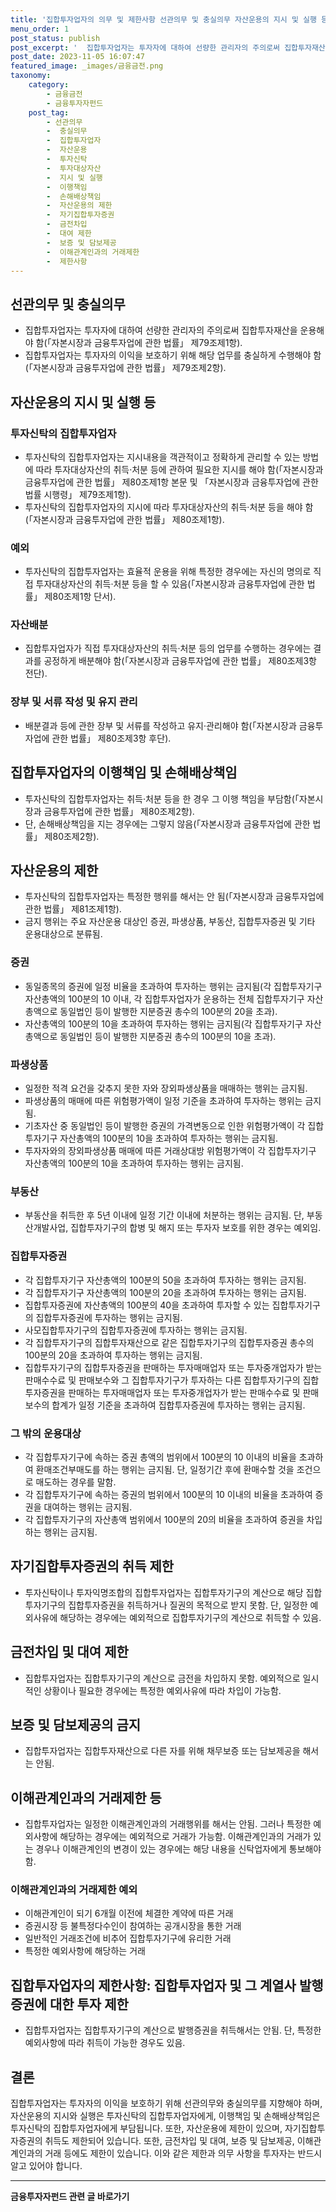 ```yaml
---
title: '집합투자업자의 의무 및 제한사항 선관의무 및 충실의무 자산운용의 지시 및 실행 등 집합투자업자의 이행책임 및 손해배상책임 자산운용의 제한 자기집합투자증권의 취득 제한 금전차입 및 대여 제한 보증 및 담보제공의 금지 이해관계인과의 거래제한 등'
menu_order: 1
post_status: publish
post_excerpt: '  집합투자업자는 투자자에 대하여 선량한 관리자의 주의로써 집합투자재산을 운용해야 함  자본시장과 금융투자업에 관한 법률  제79조제1항 .'
post_date: 2023-11-05 16:07:47
featured_image: _images/금융금전.png
taxonomy:
    category:
        - 금융금전
        - 금융투자자펀드
    post_tag:
        - 선관의무
        -  충실의무
        -  집합투자업자
        -  자산운용
        -  투자신탁
        -  투자대상자산
        -  지시 및 실행
        -  이행책임
        -  손해배상책임
        -  자산운용의 제한
        -  자기집합투자증권
        -  금전차입
        -  대여 제한
        -  보증 및 담보제공
        -  이해관계인과의 거래제한
        -  제한사항
---
```



## 선관의무 및 충실의무
- 집합투자업자는 투자자에 대하여 선량한 관리자의 주의로써 집합투자재산을 운용해야 함(「자본시장과 금융투자업에 관한 법률」 제79조제1항).
- 집합투자업자는 투자자의 이익을 보호하기 위해 해당 업무를 충실하게 수행해야 함(「자본시장과 금융투자업에 관한 법률」 제79조제2항).

## 자산운용의 지시 및 실행 등
### 투자신탁의 집합투자업자
- 투자신탁의 집합투자업자는 지시내용을 객관적이고 정확하게 관리할 수 있는 방법에 따라 투자대상자산의 취득·처분 등에 관하여 필요한 지시를 해야 함(「자본시장과 금융투자업에 관한 법률」 제80조제1항 본문 및 「자본시장과 금융투자업에 관한 법률 시행령」 제79조제1항).
- 투자신탁의 집합투자업자의 지시에 따라 투자대상자산의 취득·처분 등을 해야 함(「자본시장과 금융투자업에 관한 법률」 제80조제1항).

### 예외
- 투자신탁의 집합투자업자는 효율적 운용을 위해 특정한 경우에는 자신의 명의로 직접 투자대상자산의 취득·처분 등을 할 수 있음(「자본시장과 금융투자업에 관한 법률」 제80조제1항 단서).

### 자산배분
- 집합투자업자가 직접 투자대상자산의 취득·처분 등의 업무를 수행하는 경우에는 결과를 공정하게 배분해야 함(「자본시장과 금융투자업에 관한 법률」 제80조제3항 전단).

### 장부 및 서류 작성 및 유지 관리
- 배분결과 등에 관한 장부 및 서류를 작성하고 유지·관리해야 함(「자본시장과 금융투자업에 관한 법률」 제80조제3항 후단).

## 집합투자업자의 이행책임 및 손해배상책임
- 투자신탁의 집합투자업자는 취득·처분 등을 한 경우 그 이행 책임을 부담함(「자본시장과 금융투자업에 관한 법률」 제80조제2항).
- 단, 손해배상책임을 지는 경우에는 그렇지 않음(「자본시장과 금융투자업에 관한 법률」 제80조제2항).

## 자산운용의 제한
- 투자신탁의 집합투자업자는 특정한 행위를 해서는 안 됨(「자본시장과 금융투자업에 관한 법률」 제81조제1항).
- 금지 행위는 주요 자산운용 대상인 증권, 파생상품, 부동산, 집합투자증권 및 기타 운용대상으로 분류됨.

### 증권
- 동일종목의 증권에 일정 비율을 초과하여 투자하는 행위는 금지됨(각 집합투자기구 자산총액의 100분의 10 이내, 각 집합투자업자가 운용하는 전체 집합투자기구 자산총액으로 동일법인 등이 발행한 지분증권 총수의 100분의 20을 초과).
- 자산총액의 100분의 10을 초과하여 투자하는 행위는 금지됨(각 집합투자기구 자산총액으로 동일법인 등이 발행한 지분증권 총수의 100분의 10을 초과).

### 파생상품
- 일정한 적격 요건을 갖추지 못한 자와 장외파생상품을 매매하는 행위는 금지됨.
- 파생상품의 매매에 따른 위험평가액이 일정 기준을 초과하여 투자하는 행위는 금지됨.
- 기초자산 중 동일법인 등이 발행한 증권의 가격변동으로 인한 위험평가액이 각 집합투자기구 자산총액의 100분의 10을 초과하여 투자하는 행위는 금지됨.
- 투자자와의 장외파생상품 매매에 따른 거래상대방 위험평가액이 각 집합투자기구 자산총액의 100분의 10을 초과하여 투자하는 행위는 금지됨.

### 부동산
- 부동산을 취득한 후 5년 이내에 일정 기간 이내에 처분하는 행위는 금지됨. 단, 부동산개발사업, 집합투자기구의 합병 및 해지 또는 투자자 보호를 위한 경우는 예외임.

### 집합투자증권
- 각 집합투자기구 자산총액의 100분의 50을 초과하여 투자하는 행위는 금지됨.
- 각 집합투자기구 자산총액의 100분의 20을 초과하여 투자하는 행위는 금지됨.
- 집합투자증권에 자산총액의 100분의 40을 초과하여 투자할 수 있는 집합투자기구의 집합투자증권에 투자하는 행위는 금지됨.
- 사모집합투자기구의 집합투자증권에 투자하는 행위는 금지됨.
- 각 집합투자기구의 집합투자재산으로 같은 집합투자기구의 집합투자증권 총수의 100분의 20을 초과하여 투자하는 행위는 금지됨.
- 집합투자기구의 집합투자증권을 판매하는 투자매매업자 또는 투자중개업자가 받는 판매수수료 및 판매보수와 그 집합투자기구가 투자하는 다른 집합투자기구의 집합투자증권을 판매하는 투자매매업자 또는 투자중개업자가 받는 판매수수료 및 판매보수의 합계가 일정 기준을 초과하여 집합투자증권에 투자하는 행위는 금지됨.

### 그 밖의 운용대상
- 각 집합투자기구에 속하는 증권 총액의 범위에서 100분의 10 이내의 비율을 초과하여 환매조건부매도를 하는 행위는 금지됨. 단, 일정기간 후에 환매수할 것을 조건으로 매도하는 경우를 말함.
- 각 집합투자기구에 속하는 증권의 범위에서 100분의 10 이내의 비율을 초과하여 증권을 대여하는 행위는 금지됨.
- 각 집합투자기구의 자산총액 범위에서 100분의 20의 비율을 초과하여 증권을 차입하는 행위는 금지됨.

## 자기집합투자증권의 취득 제한
- 투자신탁이나 투자익명조합의 집합투자업자는 집합투자기구의 계산으로 해당 집합투자기구의 집합투자증권을 취득하거나 질권의 목적으로 받지 못함. 단, 일정한 예외사유에 해당하는 경우에는 예외적으로 집합투자기구의 계산으로 취득할 수 있음.

## 금전차입 및 대여 제한
- 집합투자업자는 집합투자기구의 계산으로 금전을 차입하지 못함. 예외적으로 일시적인 상황이나 필요한 경우에는 특정한 예외사유에 따라 차입이 가능함.

## 보증 및 담보제공의 금지
- 집합투자업자는 집합투자재산으로 다른 자를 위해 채무보증 또는 담보제공을 해서는 안됨.

## 이해관계인과의 거래제한 등
- 집합투자업자는 일정한 이해관계인과의 거래행위를 해서는 안됨. 그러나 특정한 예외사항에 해당하는 경우에는 예외적으로 거래가 가능함. 이해관계인과의 거래가 있는 경우나 이해관계인의 변경이 있는 경우에는 해당 내용을 신탁업자에게 통보해야 함.

### 이해관계인과의 거래제한 예외
- 이해관계인이 되기 6개월 이전에 체결한 계약에 따른 거래
- 증권시장 등 불특정다수인이 참여하는 공개시장을 통한 거래
- 일반적인 거래조건에 비추어 집합투자기구에 유리한 거래
- 특정한 예외사항에 해당하는 거래

## 집합투자업자의 제한사항: 집합투자업자 및 그 계열사 발행증권에 대한 투자 제한
- 집합투자업자는 집합투자기구의 계산으로 발행증권을 취득해서는 안됨. 단, 특정한 예외사항에 따라 취득이 가능한 경우도 있음.

## 결론
집합투자업자는 투자자의 이익을 보호하기 위해 선관의무와 충실의무를 지향해야 하며, 자산운용의 지시와 실행은 투자신탁의 집합투자업자에게, 이행책임 및 손해배상책임은 투자신탁의 집합투자업자에게 부담됩니다. 또한, 자산운용에 제한이 있으며, 자기집합투자증권의 취득도 제한되어 있습니다. 또한, 금전차입 및 대여, 보증 및 담보제공, 이해관계인과의 거래 등에도 제한이 있습니다. 이와 같은 제한과 의무 사항을 투자자는 반드시 알고 있어야 합니다.

<!-- wp:separator -->
<hr class="wp-block-separator has-alpha-channel-opacity"/>
<!-- /wp:separator -->

<!-- wp:group {"backgroundColor":"base","layout":{"type":"constrained"}} -->
<div class="wp-block-group has-base-background-color has-background"><!-- wp:paragraph {"align":"center","fontSize":"medium"} -->
<p class="has-text-align-center has-large-font-size"><strong>금융투자자펀드 관련 글 바로가기</strong></p>
<!-- /wp:paragraph -->


<!-- wp:latest-posts
{"categories":[{"id":13443,"count":19,"description":"","link":"https://uknowlaw.com/category/%ea%b8%88%ec%9c%b5%ed%88%ac%ec%9e%90%ec%9e%90%ed%8e%80%eb%93%9c/","name":"금융투자자펀드","slug":"금융투자자펀드","taxonomy":"category","parent":0,"meta":[],"_links":{"self":[{"href":"https://uknowlaw.com/wp-json/wp/v2/categories/13443"}],"collection":[{"href":"https://uknowlaw.com/wp-json/wp/v2/categories"}],"about":[{"href":"https://uknowlaw.com/wp-json/wp/v2/taxonomies/category"}],"wp:post_type":[{"href":"https://uknowlaw.com/wp-json/wp/v2/posts?categories=13443"}],"curies":[{"name":"wp","href":"https://api.w.org/{rel}","templated":true}]}}],"postsToShow":100,"excerptLength":28,"postLayout":"grid","columns":2,"featuredImageAlign":"left","featuredImageSizeSlug":"large","fontSize":"small"} /--></div>
<!-- /wp:group -->